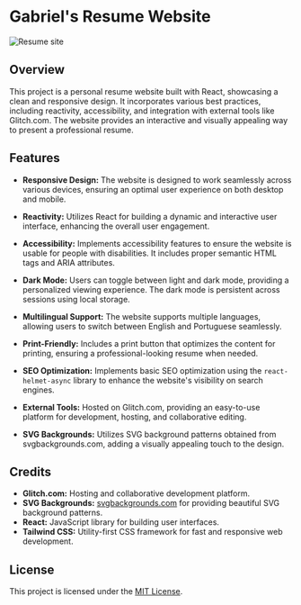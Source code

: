 # Gabriel's Resume Website

![Resume site](https://gabrieldsousa.glitch.me)

## Overview

This project is a personal resume website built with React, showcasing a clean and responsive design. It incorporates various best practices, including reactivity, accessibility, and integration with external tools like Glitch.com. The website provides an interactive and visually appealing way to present a professional resume.

## Features

- **Responsive Design:** The website is designed to work seamlessly across various devices, ensuring an optimal user experience on both desktop and mobile.

- **Reactivity:** Utilizes React for building a dynamic and interactive user interface, enhancing the overall user engagement.

- **Accessibility:** Implements accessibility features to ensure the website is usable for people with disabilities. It includes proper semantic HTML tags and ARIA attributes.

- **Dark Mode:** Users can toggle between light and dark mode, providing a personalized viewing experience. The dark mode is persistent across sessions using local storage.

- **Multilingual Support:** The website supports multiple languages, allowing users to switch between English and Portuguese seamlessly.

- **Print-Friendly:** Includes a print button that optimizes the content for printing, ensuring a professional-looking resume when needed.

- **SEO Optimization:** Implements basic SEO optimization using the `react-helmet-async` library to enhance the website's visibility on search engines.

- **External Tools:** Hosted on Glitch.com, providing an easy-to-use platform for development, hosting, and collaborative editing.

- **SVG Backgrounds:** Utilizes SVG background patterns obtained from svgbackgrounds.com, adding a visually appealing touch to the design.

## Credits

- **Glitch.com:** Hosting and collaborative development platform.
- **SVG Backgrounds:** [svgbackgrounds.com](https://www.svgbackgrounds.com) for providing beautiful SVG background patterns.
- **React:** JavaScript library for building user interfaces.
- **Tailwind CSS:** Utility-first CSS framework for fast and responsive web development.

## License

This project is licensed under the [MIT License](LICENSE).